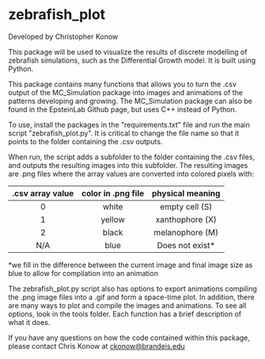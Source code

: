 # zebrafish_plot

Developed by Christopher Konow

This package will be used to visualize the results of discrete modelling of zebrafish simulations, such as the Differential Growth model. It is built using Python.

This package contains many functions that allows you to turn the .csv output of the MC_Simulation package into images and animations of the patterns developing and growing. The MC_Simulation package can also be found in the EpsteinLab Github page, but uses C++ instead of Python.

To use, install the packages in the "requirements.txt" file and run the main script "zebrafish_plot.py". It is critical to change the file name so that it points to the folder containing the .csv outputs.

When run, the script adds a subfolder to the folder containing the .csv files, and outputs the resulting images into this subfolder. The resulting images are .png files where the array values are converted into colored pixels with:

| .csv array value | color in .png file | physical meaning
|:---:|:----:|:-----:|
| 0 | white | empty cell (S) |
| 1 | yellow | xanthophore (X) |
| 2 | black | melanophore (M) |
| N/A | blue | Does not exist* |

*we fill in the difference between the current image and final image size as blue to allow for compilation into an animation

The zebrafish_plot.py script also has options to export animations compiling the .png image files into a .gif and form a space-time plot. In addition, there are many ways to plot and compile the images and animations. To see all options, look in the tools folder. Each function has a brief description of what it does.

If you have any questions on how the code contained within this package, please contact Chris Konow at ckonow@brandeis.edu
